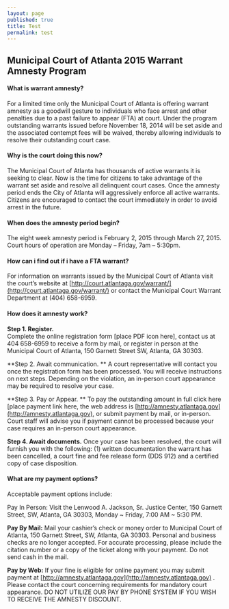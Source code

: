 ```yaml
---
layout: page
published: true
title: Test
permalink: test
---
```


## Municipal Court of Atlanta 2015 Warrant Amnesty Program

#### **What is warrant amnesty?**
For a limited time only the Municipal Court of Atlanta is offering warrant amnesty as a goodwill gesture to individuals who face arrest and other penalties due to a past failure to appear (FTA) at court.  Under the program outstanding warrants issued before November 18, 2014 will be set aside and the associated contempt fees will be waived, thereby allowing  individuals to resolve their outstanding court case.   

#### **Why is the court doing this now?**
The Municipal Court of Atlanta has thousands of active warrants it is seeking to clear. Now is the time for citizens to take advantage of the warrant set aside and resolve all delinquent court cases. Once the amnesty period ends the City of Atlanta will aggressively enforce all active warrants.  Citizens are encouraged to contact the court immediately in order to avoid arrest in the future. 

#### **When does the amnesty period begin?**
The eight week amnesty period is February 2, 2015 through March 27, 2015.  Court hours of operation are Monday – Friday, 7am – 5:30pm.  

#### **How can i find out if i have a FTA warrant?**
For information on warrants issued by the Municipal Court of Atlanta visit the court’s website at [http://court.atlantaga.gov/warrant/](http://court.atlantaga.gov/warrant/) or contact the Municipal Court Warrant Department at (404) 658-6959. 

#### **How does it amnesty work?**
**Step 1. Register.**  
Complete the online registration form [place PDF icon here], contact us at 404 658-6959 to receive a form by mail, or register in person at the Municipal Court of Atlanta, 150 Garnett Street SW, Atlanta, GA 30303. 

**Step 2. Await communication. **
A court representative will contact you once the registration form has been processed.  You will receive instructions on next steps. Depending on the violation, an in-person court appearance may be required to resolve your case.  

**Step 3. Pay or Appear. **
To pay the outstanding amount in full click here [place payment link here, the web address is [http://amnesty.atlantaga.gov](http://amnesty.atlantaga.gov), or submit payment by mail, or in-person. Court staff will advise you if payment cannot be processed because your case requires an in-person court appearance. 

**Step 4. Await documents.** 
Once your case has been resolved, the court will furnish you with the following: (1) written documentation the warrant has been cancelled, a court fine and fee release form (DDS 912) and a certified copy of case disposition.  

#### What are my payment options?
Acceptable payment options include:

Pay In Person: Visit the Lenwood A. Jackson, Sr. Justice Center, 150 Garnett Street, SW, Atlanta, GA 30303, Monday ~ Friday, 7:00 AM ~ 5:30 PM.  

**Pay By Mail:**    Mail your cashier’s check or money order to Municipal Court of Atlanta, 150 Garnett Street, SW, Atlanta, GA 30303.  Personal and business checks are no longer accepted.  For accurate processing, 
please include the citation number or a copy of the ticket along with your payment. Do not send cash in the mail.  

**Pay by Web:**    If your fine is eligible for online payment you may submit payment at [http://amnesty.atlantaga.gov](http://amnesty.atlantaga.gov) .  Please contact the court concerning requirements for mandatory court appearance.
DO NOT UTILIZE OUR PAY BY PHONE SYSTEM IF YOU WISH TO RECEIVE THE AMNESTY DISCOUNT.
